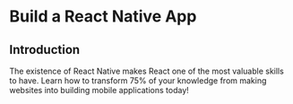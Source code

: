# Build a React Native App

## Introduction
The existence of React Native makes React one of the most valuable skills to have. Learn how to transform 75% of your knowledge from making websites into building mobile applications today!

